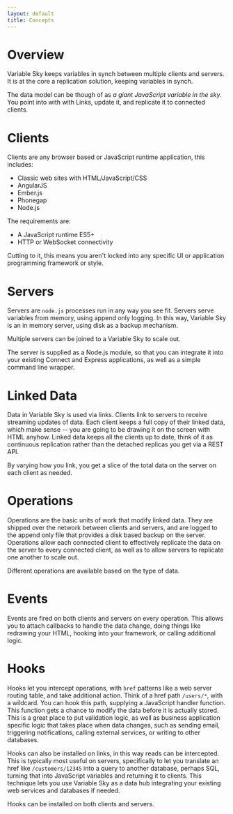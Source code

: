 ```yaml
---
layout: default
title: Concepts
---
```



# Overview
Variable Sky keeps variables in synch between multiple clients and
servers. It is at the core a replication solution, keeping variables in
synch.

The data model can be though of as _a giant JavaScript variable in the
sky_. You point into with with Links, update it, and replicate it to
connected clients.

# Clients
Clients are any browser based or JavaScript runtime application, this
includes:

* Classic web sites with HTML/JavaScript/CSS
* AngularJS
* Ember.js
* Phonegap
* Node.js

The requirements are:

* A JavaScript runtime ES5+
* HTTP or WebSocket connectivity

Cutting to it, this means you aren't locked into any specific UI or
application programming framework or style.

# Servers
Servers are `node.js` processes run in any way you see fit. Servers
serve variables from memory, using append only logging. In this way,
Variable Sky is an in memory server, using disk as a backup mechanism.

Multiple servers can be joined to a Variable Sky to scale out.

The server is supplied as a Node.js module, so that you can integrate it
into your existing Connect and Express applications, as well as a simple
command line wrapper.

# Linked Data
Data in Variable Sky is used via links. Clients link to servers to
receive streaming updates of data. Each client keeps a full copy of
their linked data, which make sense -- you are going to be drawing it on
the screen with HTML anyhow. Linked data keeps all the clients up to
date, think of it as continuous replication rather than the detached
replicas you get via a REST API.

By varying how you link, you get a slice of the total data on the server
on each client as needed.

# Operations
Operations are the basic units of work that modify linked data. They are
shipped over the network between clients and servers, and are logged to
the append only file that provides a disk based backup on the server.
Operations allow each connected client to effectively replicate the data
on the server to every connected client, as well as to allow servers to
replicate one another to scale out.

Different operations are available based on the type of data.

# Events
Events are fired on both clients and servers on every operation. This
allows you to attach callbacks to handle the data change, doing things
like redrawing your HTML, hooking into your framework, or calling
additional logic.

# Hooks
Hooks let you intercept operations, with `href` patterns like a web
server routing table, and take additional action.  Think of a href path
`/users/*`, with a wildcard. You can hook this path, supplying a
JavaScript handler function. This function gets a chance to modify the
data before it is actually stored. This is a great place to put
validation logic, as well as business application specific logic that
takes place when data changes, such as sending email, triggering
notifications, calling external services, or writing to other databases.

Hooks can also be installed on links, in this way reads can be
intercepted. This is typically most useful on servers, specifically to
let you translate an href like `/customers/12345` into a query to
another database, perhaps SQL, turning that into JavaScript variables
and returning it to clients. This technique lets you use Variable Sky as
a data hub integrating your existing web services and databases if
needed.

Hooks can be installed on both clients and servers.
